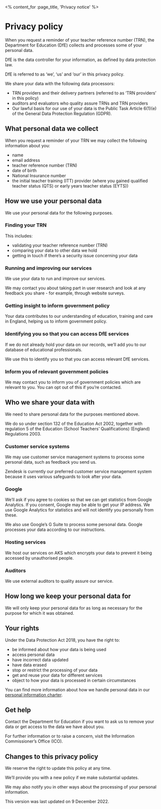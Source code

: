 <% content_for :page_title, 'Privacy notice' %>

# Privacy policy

When you request a reminder of your teacher reference number (TRN), the Department for Education (DfE) collects and processes some of your personal data.

DfE is the data controller for your information, as defined by data protection law.

DfE is referred to as ‘we’, ‘us’ and ‘our’ in this privacy policy.

We share your data with the following data processors:

- TRN providers and their delivery partners (referred to as ‘TRN providers’ in this policy)
- auditors and evaluators who quality assure TRNs and TRN providers
- Our lawful basis for our use of your data is the Public Task Article 6(1)(e) of the General Data Protection Regulation (GDPR).

## What personal data we collect

When you request a reminder of your TRN we may collect the following information about you:

- name
- email address
- teacher reference number (TRN)
- date of birth
- National Insurance number
- the initial teacher training (ITT) provider (where you gained qualified teacher
  status (QTS) or early years teacher status (EYTS))

## How we use your personal data

We use your personal data for the following purposes.

### Finding your TRN

This includes:

- validating your teacher reference number (TRN)
- comparing your data to other data we hold
- getting in touch if there’s a security issue concerning your data

### Running and improving our services

We use your data to run and improve our services.

We may contact you about taking part in user research and look at any feedback you share - for example, through website surveys.

### Getting insight to inform government policy

Your data contributes to our understanding of education, training and care in England, helping us to inform government policy.

### Identifying you so that you can access DfE services

If we do not already hold your data on our records, we’ll add you to our database of educational professionals.

We use this to identify you so that you can access relevant DfE services.

### Inform you of relevant government policies

We may contact you to inform you of government policies which are relevant to you. You can opt out of this if you’re contacted.

## Who we share your data with

We need to share personal data for the purposes mentioned above.

We do so under section 132 of the Education Act 2002, together with regulation 5 of the Education (School Teachers’ Qualifications) (England) Regulations 2003.

### Customer service systems

We may use customer service management systems to process some personal data, such as feedback you send us.

Zendesk is currently our preferred customer service management system because it uses various safeguards to look after your data.

### Google

We’ll ask if you agree to cookies so that we can get statistics from Google Analytics. If you consent, Google may be able to get your IP address. We use Google Analytics for statistics and will not identify you personally from these.

We also use Google’s G Suite to process some personal data. Google processes your data according to our instructions.

### Hosting services

We host our services on AKS which encrypts your data to prevent it being accessed by unauthorised people.

### Auditors

We use external auditors to quality assure our service.

## How long we keep your personal data for

We will only keep your personal data for as long as necessary for the purpose for which it was obtained.

## Your rights

Under the Data Protection Act 2018, you have the right to:

- be informed about how your data is being used
- access personal data
- have incorrect data updated
- have data erased
- stop or restrict the processing of your data
- get and reuse your data for different services
- object to how your data is processed in certain circumstances

You can find more information about how we handle personal data in our [personal information charter](https://www.gov.uk/government/organisations/department-for-education/about/personal-information-charter).

## Get help

Contact the Department for Education if you want to ask us to remove your data or get access to the data we have about you.

For further information or to raise a concern, visit the Information Commissioner’s Office (ICO).

## Changes to this privacy policy

We reserve the right to update this policy at any time.

We’ll provide you with a new policy if we make substantial updates.

We may also notify you in other ways about the processing of your personal information.

This version was last updated on 9 December 2022.
